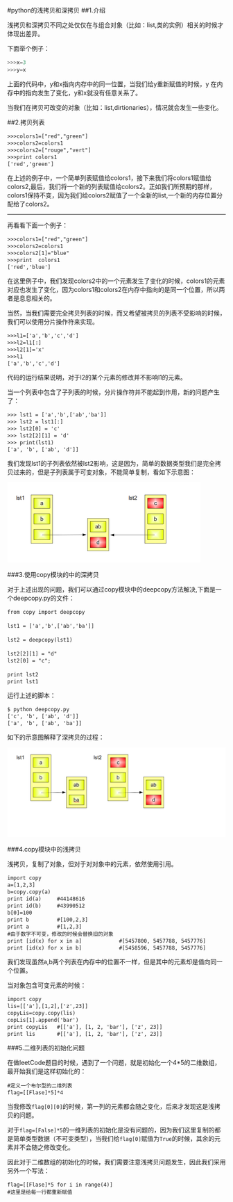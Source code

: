 #python的浅拷贝和深拷贝
##1.介绍

浅拷贝和深拷贝不同之处仅仅在与组合对象（比如：list,类的实例）相关的时候才体现出差异。

下面举个例子：

```python
>>>x=3
>>>y=x
```

上面的代码中，y和x指向内存中的同一位置，当我们给y重新赋值的时候，y 在内存中的指向发生了变化，y和x就没有任意关系了。

当我们在拷贝可改变的对象（比如：list,dirtionaries），情况就会发生一些变化。

##2.拷贝列表

```
>>>colors1=["red","green"]
>>>colors2=colors1
>>>colors2=["rouge","vert"]
>>>print colors1
['red','green']
```

在上述的例子中，一个简单列表赋值给colors1，接下来我们将colors1赋值给colors2,最后，我们将一个新的列表赋值给colors2。正如我们所预期的那样，colors1保持不变，因为我们给colors2赋值了一个全新的list,一个新的内存位置分配给了colors2。

------
再看看下面一个例子：

```
>>>colors1=["red","green"]
>>>colors2=colors1
>>>colors2[1]="blue"
>>>print  colors1
['red','blue']
```

在这里例子中，我们发现colors2中的一个元素发生了变化的时候，colors1的元素对应也发生了变化，因为colors1和colors2在内存中指向的是同一个位置，所以两者是息息相关的。

当然，当我们需要完全拷贝列表的时候，而又希望被拷贝的列表不受影响的时候，我们可以使用分片操作符来实现。

```
>>>l1=['a','b','c','d']
>>>l2=l1[:]
>>>l2[1]='x'
>>>l1
['a','b','c','d']
```

代码的运行结果说明，对于l2的某个元素的修改并不影响l1的元素。

当一个列表中包含了子列表的时候，分片操作符并不能起到作用，新的问题产生了：

```
>>> lst1 = ['a','b',['ab','ba']]
>>> lst2 = lst1[:]
>>> lst2[0] = 'c'
>>> lst2[2][1] = 'd'
>>> print(lst1)
['a', 'b', ['ab', 'd']]
```

我们发现lst1的子列表依然被lst2影响，这是因为，简单的数据类型我们是完全拷贝过来的，但是子列表属于可变对象，不能简单复制，看如下示意图：

![内存示意图](/images/python_copy_1.png)

###3.使用copy模块的中的深拷贝

对于上述出现的问题，我们可以通过copy模块中的deepcopy方法解决,下面是一个deepcopy.py的文件：

```
from copy import deepcopy

lst1 = ['a','b',['ab','ba']]

lst2 = deepcopy(lst1)

lst2[2][1] = "d"
lst2[0] = "c";

print lst2
print lst1
```

运行上述的脚本：

```
$ python deepcopy.py
['c', 'b', ['ab', 'd']]
['a', 'b', ['ab', 'ba']]
```

如下的示意图解释了深拷贝的过程：

![Alt text](/images/python_copy_2.png)


###4.copy模块中的浅拷贝

浅拷贝，复制了对象，但对于对对象中的元素，依然使用引用。

```
import copy 
a=[1,2,3]
b=copy.copy(a)
print id(a)		#44148616
print id(b)		#43990512
b[0]=100
print b			#[100,2,3]
print a			#[1,2,3]
#由于数字不可变，修改的时候会替换旧的对象
print [id(x) for x in a]			#[5457800, 5457788, 5457776]
print [id(x) for x in b]			#[5458596, 5457788, 5457776]
```

我们发现虽然a,b两个列表在内存中的位置不一样，但是其中的元素却是值向同一个位置。

当对象包含可变元素的时候：

```
import copy
lis=[['a'],[1,2],['z',23]]
copyLis=copy.copy(lis)
copLis[1].append('bar')
print copyLis 	#[['a'], [1, 2, 'bar'], ['z', 23]]
print lis		#[['a'], [1, 2, 'bar'], ['z', 23]]
```

###5.二维列表的初始化问题

在做leetCode题目的时候，遇到了一个问题，就是初始化一个4*5的二维数组，最开始我们是这样初始化的：

```
#定义一个布尔型的二维列表
flag=[[Flase]*5]*4
```

当我修改`flag[0][0]`的时候，第一列的元素都会随之变化，后来才发现这是浅拷贝的问题。

对于`flag=[False]*5`的一维列表的初始化是没有问题的，因为我们这里复制的都是简单类型数据（不可变类型），当我们给`flag[0]`赋值为`True`的时候，其余的元素并不会随之修改变化。

因此对于二维数组的初始化的时候，我们需要注意浅拷贝问题发生，因此我们采用另外一个写法：

```
flag=[[Flase]*5 for i in range(4)]
#这里是给每一行都重新赋值
```

